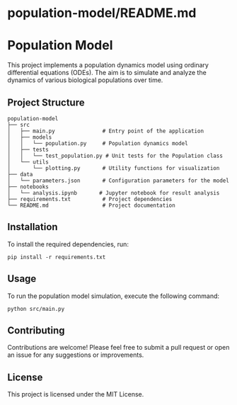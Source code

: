 # population-model/README.md

# Population Model

This project implements a population dynamics model using ordinary differential equations (ODEs). The aim is to simulate and analyze the dynamics of various biological populations over time.

## Project Structure

```
population-model
├── src
│   ├── main.py               # Entry point of the application
│   ├── models
│   │   └── population.py     # Population dynamics model
│   ├── tests
│   │   └── test_population.py # Unit tests for the Population class
│   └── utils
│       └── plotting.py       # Utility functions for visualization
├── data
│   └── parameters.json       # Configuration parameters for the model
├── notebooks
│   └── analysis.ipynb       # Jupyter notebook for result analysis
├── requirements.txt          # Project dependencies
└── README.md                 # Project documentation
```

## Installation

To install the required dependencies, run:

```
pip install -r requirements.txt
```

## Usage

To run the population model simulation, execute the following command:

```
python src/main.py
```

## Contributing

Contributions are welcome! Please feel free to submit a pull request or open an issue for any suggestions or improvements.

## License

This project is licensed under the MIT License.